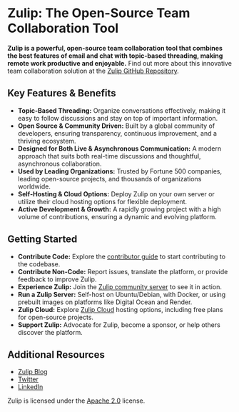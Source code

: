 # Zulip: The Open-Source Team Collaboration Tool

**Zulip is a powerful, open-source team collaboration tool that combines the best features of email and chat with topic-based threading, making remote work productive and enjoyable.**  Find out more about this innovative team collaboration solution at the [Zulip GitHub Repository](https://github.com/zulip/zulip).

## Key Features & Benefits

*   **Topic-Based Threading:**  Organize conversations effectively, making it easy to follow discussions and stay on top of important information.
*   **Open Source & Community Driven:** Built by a global community of developers, ensuring transparency, continuous improvement, and a thriving ecosystem.
*   **Designed for Both Live & Asynchronous Communication:**  A modern approach that suits both real-time discussions and thoughtful, asynchronous collaboration.
*   **Used by Leading Organizations:** Trusted by Fortune 500 companies, leading open-source projects, and thousands of organizations worldwide.
*   **Self-Hosting & Cloud Options:**  Deploy Zulip on your own server or utilize their cloud hosting options for flexible deployment.
*   **Active Development & Growth:**  A rapidly growing project with a high volume of contributions, ensuring a dynamic and evolving platform.

## Getting Started

*   **Contribute Code:**  Explore the [contributor guide](https://zulip.readthedocs.io/en/latest/contributing/contributing.html) to start contributing to the codebase.
*   **Contribute Non-Code:**  Report issues, translate the platform, or provide feedback to improve Zulip.
*   **Experience Zulip:** Join the [Zulip community server](https://zulip.com/development-community/) to see it in action.
*   **Run a Zulip Server:** Self-host on Ubuntu/Debian, with Docker, or using prebuilt images on platforms like Digital Ocean and Render.
*   **Zulip Cloud:** Explore [Zulip Cloud](https://zulip.com/plans/) hosting options, including free plans for open-source projects.
*   **Support Zulip:** Advocate for Zulip, become a sponsor, or help others discover the platform.

## Additional Resources

*   [Zulip Blog](https://blog.zulip.org/)
*   [Twitter](https://twitter.com/zulip)
*   [LinkedIn](https://www.linkedin.com/company/zulip-project/)

Zulip is licensed under the [Apache 2.0](https://github.com/zulip/zulip/blob/main/LICENSE) license.